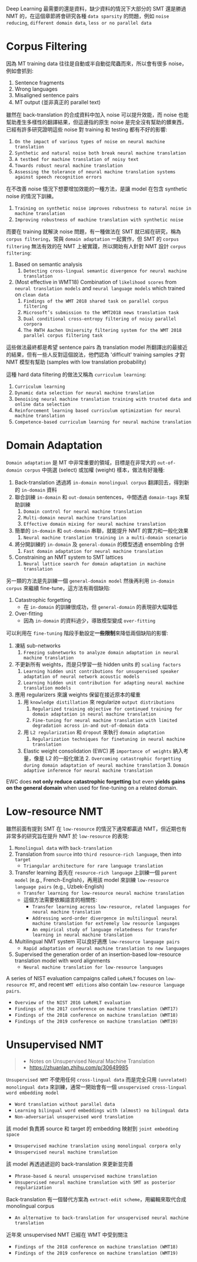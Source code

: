 Deep Learning 最需要的還是資料，缺少資料的情況下大部分的 SMT 還是勝過 NMT 的，在這個章節將會研究各種 `data sparsity` 的問題，例如 `noise reducing`, `different domain data`, `less or no parallel data`

# Corpus Filtering

因為 MT training data 往往是自動或半自動從爬蟲而來，所以會有很多 noise，例如會抓到:

1. Sentence fragments
2. Wrong languages
3. Misaligned sentence pairs
4. MT output (並非真正的 parallel text)

雖然在 back-translation 的合成資料中加入 noise 可以提升效能，而 noise 也能幫助產生多樣性的翻譯結果，但這邊指的原生 noise 是完全沒有幫助的髒東西，已經有許多研究證明這些 noise 對 training 和 testing 都有不好的影響:

1. `On the impact of various types of noise on neural machine translation`
2. `Synthetic and natural noise both break neural machine translation`
3. `A testbed for machine translation of noisy text`
4. `Towards robust neural machine translation`
5. `Assessing the tolerance of neural machine translation systems against speech recognition errors`

在不改善 noise 情況下想要增加效能的一種方法，是讓 model 在包含 synthetic noise 的情況下訓練。

1. `Training on synthetic noise improves robustness to natural noise in machine translation`
2. `Improving robustness of machine translation with synthetic noise`

而要在 training 就解決 noise 問題，有一種做法在 SMT 就已經在研究，稱為 `corpus filtering`，常與 `domain adaptation` 一起實作，但 SMT 的 `corpus filtering` 無法有效的在 NMT 上被實踐，所以開始有人針對 NMT 設計 `corpus filtering`:

1. Based on semantic analysis
   1. `Detecting cross-lingual semantic divergence for neural machine translation`
2. (Most effective in WMT18) Combination of `likelihood scores` from `neural translation models` and `neural language models` which trained on `clean data`
   1. `Findings of the WMT 2018 shared task on parallel corpus filtering`
   2. `Microsoft’s submission to the WMT2018 news translation task`
   3. `Dual conditional cross-entropy filtering of noisy parallel corpora`
   4. `The RWTH Aachen University filtering system for the WMT 2018 parallel corpus filtering task`

這些做法最終都是希望 sentence pairs 為 translation model 所翻譯出的最接近的結果，但有一些人反對這個說法，他們認為 'difficult' training samples 才對 NMT 模型有幫助 (samples with low translation probability)

這種 hard data filtering 的做法又稱為 `curriculum learning`: 

1. `Curriculum learning`
2. `Dynamic data selection for neural machine translation`
3. `Denoising neural machine translation training with trusted data and online data selection`
4. `Reinforcement learning based curriculum optimization for neural machine translation`
5. `Competence-based curriculum learning for neural machine translation`

# Domain Adaptation

`Domain adaptation` 是 MT 中非常重要的領域，目標是在非常大的 `out-of-domain corpus` 中挑選 (select) 或加權 (weight) 樣本，做法有好幾種:

1. Back-translation 透過將 `in-domain monolingual corpus` 翻譯回去，得到新的 `in-domain` 資料 
2. 聯合訓練 `in-domain` 和 `out-domain` sentences，中間透過 `domain-tags` 來幫助訓練
   1. `Domain control for neural machine translation`
   2. `Multi-domain neural machine translation`
   3. `Effective domain mixing for neural machine translation`
3. 簡單的 `in-domain` 和 `out-domain` 串聯，就能提升 NMT 的實力和一般化效果
   1. `Neural machine translation training in a multi-domain scenario`
4. 將分開訓練的 `in-domain` 及 `general-domain` 的模型透過 ensembling 合併
   1. `Fast domain adaptation for neural machine translation`
5. Constraining an NMT system to SMT lattices
   1. `Neural lattice search for domain adaptation in machine translation`

另一類的方法是先訓練一個 `general-domain model` 然後再利用 `in-domain corpus` 來繼續 fine-tune，這方法有兩個缺陷:

1. Catastrophic forgetting
   * 在 `in-domain` 的訓練很成功，但 `general-domain` 的表現卻大幅降低
2. Over-fitting
   * 因為 `in-domain` 的資料過少，導致模型變成 `over-fitting`

可以利用在 `fine-tuning` 階段手動設定**一些限制**來降低兩個缺陷的影響:

1. 凍結 sub-networks
   1. `Freezing subnetworks to analyze domain adaptation in neural machine translation`
2. 不更新所有 weights，而是只學習一些 hidden units 的 `scaling factors`
   1. `Learning hidden unit contributions for unsupervised speaker adaptation of neural network acoustic models`
   2. `Learning hidden unit contribution for adapting neural machine translation models`
3. 應用 regularizers 來讓 weights 保留在接近原本的權重
   1. 用 `knowledge distillation` 來 regularize `output distributions`
      1. `Regularized training objective for continued training for domain adaptation in neural machine translation`
      2. `Fine-tuning for neural machine translation with limited degradation across in-and out-of-domain data`
   2. 用 `L2 regularization` 和 `dropout` 來執行 `domain adaptation`
      1. `Regularization techniques for finetuning in neural machine translation`
   3. Elastic weight consolidation (EWC) 將 `importance of weights` 納入考量，像是 L2 的一般化做法
      2. `Overcoming catastrophic forgetting during domain adaptation of neural machine translation`
      3. `Domain adaptive inference for neural machine translation`

EWC does **not only reduce catastrophic forgetting** but even **yields gains on the general domain** when used for fine-tuning on a related domain.

# Low-resource NMT

雖然前面有提到 SMT 在 `low-resource` 的情況下通常都贏過 NMT，但近期也有非常多的研究旨在提升 NMT 於 `low-resource` 的表現:

1. `Monolingual data` with `back-translation`
2. Translation from `source` into `third resource-rich language`, then into `target`
   * `Triangular architecture for rare language translation`
3. Transfer learning 首先在 `resource-rich language` 上訓練一個 `parent model` (e.g., French-English)，再用該 model 來訓練 `low-resource language pairs` (e.g., Uzbek-English)
   * `Transfer learning for low-resource neural machine translation`
   * 這個方法需要依賴語言的相關性:
     * `Transfer learning across low-resource, related languages for neural machine translation`
     * `Addressing word-order divergence in multilingual neural machine translation for extremely low resource languages`
     * `An empirical study of language relatedness for transfer learning in neural machine translation`
4. Multilingual NMT system 可以良好適應 `low-resource language pairs`
   * `Rapid adaptation of neural machine translation to new languages`
5. Supervised the generation order of an insertion-based low-resource translation model with word alignments
   * `Neural machine translation for low-resource languages`

A series of NIST evaluation campaigns called `LoReHLT` focuses on `low-resource MT`, and recent `WMT editions` also contain `low-resource language pairs`.

* `Overview of the NIST 2016 LoReHLT evaluation`
* `Findings of the 2017 conference on machine translation (WMT17)`
* `Findings of the 2018 conference on machine translation (WMT18)`
* `Findings of the 2019 conference on machine translation (WMT19)`

# Unsupervised NMT

> * Notes on Unsupervised Neural Machine Translation
> * https://zhuanlan.zhihu.com/p/30649985

`Unsupervised NMT` 不使用任何 `cross-lingual data` 而是完全只用 `(unrelated) monolingual data` 來訓練，通常一開始會有一個 `unsupervised cross-lingual word embedding model`

* `Word translation without parallel data`
* `Learning bilingual word embeddings with (almost) no bilingual data`
* `Non-adversarial unsupervised word translation`

該 model 負責將 source 和 target 的 embedding 映射到 `joint embedding space`

* `Unsupervised machine translation using monolingual corpora only`
* `Unsupervised neural machine translation`

該 model 再透過遞迴的 back-translation 來更新並完善

* `Phrase-based & neural unsupervised machine translation`
* `Unsupervised neural machine translation with SMT as posterior regularization`

Back-translation 有一個替代方案為 `extract-edit scheme`，用編輯來取代合成 monolingual corpus

* `An alternative to back-translation for unsupervised neural machine translation`

近年來 unsupervised NMT 已經在 WMT 中受到關注

* `Findings of the 2018 conference on machine translation (WMT18)`
* `Findings of the 2019 conference on machine translation (WMT19)`
